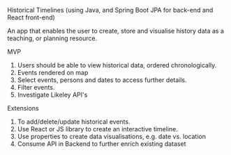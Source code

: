 Historical Timelines
(using Java, and Spring Boot JPA for back-end and React front-end)
 
An app that enables the user to create, store and visualise history data as a teaching, or planning resource.

MVP
1.    Users should be able to view historical data, ordered chronologically.
2.    Events rendered on map
3.    Select events, persons and dates to access further details.
4.    Filter events.
5.    Investigate Likeley API's

Extensions
1.    To add/delete/update historical events.
2.    Use React or JS library to create an interactive timeline.
3.    Use properties to create data visualisations, e.g. date vs. location
4.    Consume API in Backend to further enrich existing dataset

